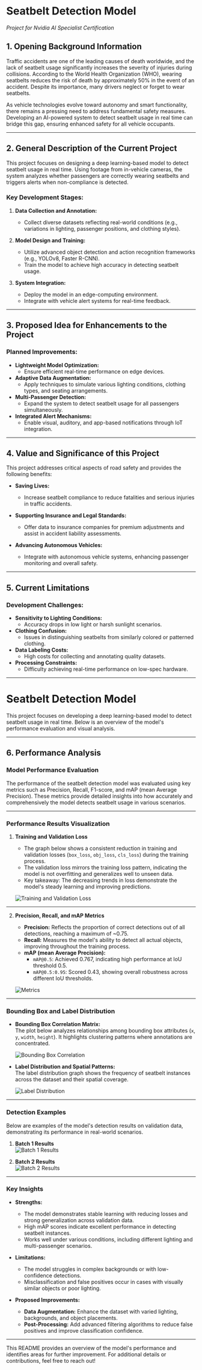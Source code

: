 # Seatbelt Detection Model  
*Project for Nvidia AI Specialist Certification*

## 1. Opening Background Information  
Traffic accidents are one of the leading causes of death worldwide, and the lack of seatbelt usage significantly increases the severity of injuries during collisions. According to the World Health Organization (WHO), wearing seatbelts reduces the risk of death by approximately 50% in the event of an accident. Despite its importance, many drivers neglect or forget to wear seatbelts.  

As vehicle technologies evolve toward autonomy and smart functionality, there remains a pressing need to address fundamental safety measures. Developing an AI-powered system to detect seatbelt usage in real time can bridge this gap, ensuring enhanced safety for all vehicle occupants.  

---

## 2. General Description of the Current Project  
This project focuses on designing a deep learning-based model to detect seatbelt usage in real time. Using footage from in-vehicle cameras, the system analyzes whether passengers are correctly wearing seatbelts and triggers alerts when non-compliance is detected.  

### **Key Development Stages:**  
1. **Data Collection and Annotation:**  
   - Collect diverse datasets reflecting real-world conditions (e.g., variations in lighting, passenger positions, and clothing styles).  

2. **Model Design and Training:**  
   - Utilize advanced object detection and action recognition frameworks (e.g., YOLOv8, Faster R-CNN).  
   - Train the model to achieve high accuracy in detecting seatbelt usage.  

3. **System Integration:**  
   - Deploy the model in an edge-computing environment.  
   - Integrate with vehicle alert systems for real-time feedback.  

---

## 3. Proposed Idea for Enhancements to the Project  
### **Planned Improvements:**  
- **Lightweight Model Optimization:**  
   - Ensure efficient real-time performance on edge devices.  
- **Adaptive Data Augmentation:**  
   - Apply techniques to simulate various lighting conditions, clothing types, and seating arrangements.  
- **Multi-Passenger Detection:**  
   - Expand the system to detect seatbelt usage for all passengers simultaneously.  
- **Integrated Alert Mechanisms:**  
   - Enable visual, auditory, and app-based notifications through IoT integration.

---

## 4. Value and Significance of this Project  
This project addresses critical aspects of road safety and provides the following benefits:  

- **Saving Lives:**  
   - Increase seatbelt compliance to reduce fatalities and serious injuries in traffic accidents.  

- **Supporting Insurance and Legal Standards:**  
   - Offer data to insurance companies for premium adjustments and assist in accident liability assessments.  

- **Advancing Autonomous Vehicles:**  
   - Integrate with autonomous vehicle systems, enhancing passenger monitoring and overall safety.

---

## 5. Current Limitations  
### **Development Challenges:**  
- **Sensitivity to Lighting Conditions:**  
   - Accuracy drops in low light or harsh sunlight scenarios.  
- **Clothing Confusion:**  
   - Issues in distinguishing seatbelts from similarly colored or patterned clothing.  
- **Data Labeling Costs:**  
   - High costs for collecting and annotating quality datasets.  
- **Processing Constraints:**  
   - Difficulty achieving real-time performance on low-spec hardware.  

---

# Seatbelt Detection Model

This project focuses on developing a deep learning-based model to detect seatbelt usage in real time. Below is an overview of the model's performance evaluation and visual analysis.

---

## 6. Performance Analysis

### **Model Performance Evaluation**
The performance of the seatbelt detection model was evaluated using key metrics such as Precision, Recall, F1-score, and mAP (mean Average Precision). These metrics provide detailed insights into how accurately and comprehensively the model detects seatbelt usage in various scenarios.

---

### **Performance Results Visualization**

1. **Training and Validation Loss**
   - The graph below shows a consistent reduction in training and validation losses (`box_loss`, `obj_loss`, `cls_loss`) during the training process.
   - The validation loss mirrors the training loss pattern, indicating the model is not overfitting and generalizes well to unseen data.
   - Key takeaway: The decreasing trends in loss demonstrate the model's steady learning and improving predictions.

   ![Training and Validation Loss](runs/train/exp2/results.png)

---

2. **Precision, Recall, and mAP Metrics**
   - **Precision:** Reflects the proportion of correct detections out of all detections, reaching a maximum of ~0.75.
   - **Recall:** Measures the model's ability to detect all actual objects, improving throughout the training process.
   - **mAP (mean Average Precision):**
     - `mAP@0.5`: Achieved 0.767, indicating high performance at IoU threshold 0.5.
     - `mAP@0.5:0.95`: Scored 0.43, showing overall robustness across different IoU thresholds.

   ![Metrics](runs/train/exp2/results.png)

---

### **Bounding Box and Label Distribution**
- **Bounding Box Correlation Matrix:**  
  The plot below analyzes relationships among bounding box attributes (`x`, `y`, `width`, `height`). It highlights clustering patterns where annotations are concentrated.
  
  ![Bounding Box Correlation](runs/train/exp2/labels_correlogram.jpg)

- **Label Distribution and Spatial Patterns:**  
  The label distribution graph shows the frequency of seatbelt instances across the dataset and their spatial coverage.

  ![Label Distribution](runs/train/exp2/labels.jpg)

---

### **Detection Examples**
Below are examples of the model's detection results on validation data, demonstrating its performance in real-world scenarios.

1. **Batch 1 Results**  
   ![Batch 1 Results](runs/train/exp2/val_batch1_pred.jpeg)

2. **Batch 2 Results**  
   ![Batch 2 Results](runs/train/exp2/val_batch2_pred.jpeg)

---

### **Key Insights**
- **Strengths:**
  - The model demonstrates stable learning with reducing losses and strong generalization across validation data.
  - High mAP scores indicate excellent performance in detecting seatbelt instances.
  - Works well under various conditions, including different lighting and multi-passenger scenarios.

- **Limitations:**
  - The model struggles in complex backgrounds or with low-confidence detections.
  - Misclassification and false positives occur in cases with visually similar objects or poor lighting.

- **Proposed Improvements:**
  - **Data Augmentation:** Enhance the dataset with varied lighting, backgrounds, and object placements.
  - **Post-Processing:** Add advanced filtering algorithms to reduce false positives and improve classification confidence.

---

This README provides an overview of the model's performance and identifies areas for further improvement. For additional details or contributions, feel free to reach out!
